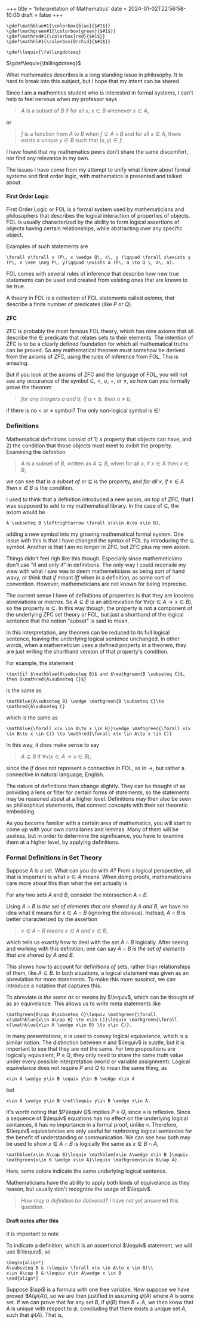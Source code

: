 +++
title = 'Interpretation of Mathematics'
date = 2024-01-02T22:56:58-10:00
draft = false
+++

```katex
\gdef\mathblue#1{\colorbox{blue}{$#1$}}
\gdef\mathgreen#1{\colorbox{green}{$#1$}}
\gdef\mathred#1{\colorbox{red}{$#1$}}
\gdef\mathhl#1{\colorbox{Orchid}{$#1$}}

\gdef\lequiv{\fallingdotseq}
```
$\gdef\lequiv{\fallingdotseq}$

What mathematics describes is a long standing issue in philosophy. It is hard to break into this subject, but I hope that my intent can be shared. 

Since I am a mathemtics student who is interested in formal systems, I can't help to feel nervous when my professor says 
> $A$ is a subset of $B$ if for all $x$, $x\in B$ whenever $x \in A$,

or
> $f$ is a function from $A$ to $B$ when $f\subseteq A \times B$ and for all $x \in A$, there exists a unique $y\in B$ such that $(x,y)\in f$. 

I have found that my mathematics peers don't share the same discomfort, nor find any relevance in my own. 

The issues I have come from my attempt to unify what I know about formal systems and first order logic, with mathematics is presented and talked about.


#### First Order Logic

First Order Logic or FOL is a formal system used by mathematicians and philosophers that describes the logical interaction of properties of objects. FOL is usually characterized by the ability to form logical assertions of objects having certain relationships, while abstracting over any specific object. 

Examples of such statements are
```katex
\forall y\forall x (P\, x \wedge Q\, x\, y )\qquad \forall x\exists y (P\, x \vee \neg P\, y)\qquad \exists a (P\, a \to Q \, a\, a).
```

FOL comes with several rules of inference that describe how new true statements can be used and created from existing ones that are known to be true. 

A theory in FOL is a collection of FOL statements called *axioms*, that describe a finite number of predicates (like $P$ or $Q$).

#### ZFC

ZFC is probably the most famous FOL theory, which has nine axioms that all describe the $\in$ predicate that relates sets to their elements. The intention of ZFC is to be a clearly defined foundation for which all mathematical truths can be proved. So any mathematical theorem must somehow be derived from the axioms of ZFC, using the rules of inference from FOL. This is amazing.



But if you look at the axioms of ZFC and the language of FOL, you will not see any occurance of the symbol $\subseteq$, $<$, $\cup$, $+$, or $\neq$, so how can you formally prove the theorem 
> *for any integers $a$ and $b$, if $a < b$, then $a \neq b$*,

if there is no $<$ or $\neq$ symbol? The only non-logical symbol is $\in$!

### Definitions

Mathematical definitions consist of 1) a property that objects can have, and 2) the condition that those objects must meet to exibit the property. Examining the definition
> $A$ is a subset of $B$, written as $A \subseteq B$, when for all $x$, if $x\in A$ then $x\in B$,

we can see that *is a subset of* or $\subseteq$ is the property, and *for all $x$, if $x\in A$ then $x\in B$* is the condition.


I used to think that a definition introduced a new axiom, on top of ZFC, that I was supposed to add to my mathematical library. In the case of $\subseteq$, the axiom would be
```katex
A \subseteq B \leftrightarrow \forall x(x\in A\to x\in B),
```
adding a new symbol into my growing mathematical formal system. One issue with this is that I have changed the syntax of FOL by introducing the $\subseteq$ symbol. Another is that I am no longer in ZFC, but ZFC plus my new axiom. 

Things didn't feel righ like this though. Especially since mathemeticians don't use "if and only if" in definitions. The only way I could reconsile my view with what I saw was to deem mathemeticians as being sort of hand wavy, or think that *if* meant *iff* when in a definition, as some sort of convention. However, mathemeticians are not known for being imprecise.


The current sense I have of definitions of properties is that they are lossless abreviations or *macros*. So $A\subseteq B$ is an abbreviation for $\forall x(x \in A\to x \in B)$, so the property is $\subseteq$. In this way though, the property is not a component of the underlying ZFC set theory or FOL, but just a shorthand of the logical sentence that the notion "subset" is said to mean. 

In this interpretation, any theorem can be reduced to its full logical sentence, leaving the underlying logical sentence unchanged. In other words, when a mathemetician uses a defined property in a theorem, they are just writing the shorthand version of that property's condition. 

For example, the statement
```katex
\text{if $\mathblue{A\subseteq B}$ and $\mathgreen{B \subseteq C}$, then $\mathred{A\subseteq C}$}
```
is the same as
```katex
\mathblue{A\subseteq B} \wedge \mathgreen{B \subseteq C}\to \mathred{A\subseteq C}
```
which is the same as
```katex
\mathblue{\forall x(x \in A\to x \in B)}\wedge \mathgreen{\forall x(x \in B\to x \in C)} \to \mathred{\forall x(x \in A\to x \in C)}
```

In this way, it *does* make sense to say 
> $A\subseteq B$ if $\forall x(x \in A\to x \in B)$,

since the *if* does not represent a connective in FOL, as in $\to$, but rather a connective in natural language, English. 

The nature of definitions then change slightly. They can be thought of as providing a lens or filter for certain forms of statements, so the statements may be reasoned about at a higher level. Definitions may then also be seen as philisophical statements, that connect concepts with their set theoretic embedding. 

As you become familiar with a certain area of mathematics, you will start to come up with your own corrallaries and lemmas. Many of them will be useless, but in order to determine the significance, you have to examine them at a higher level, by applying definitions.


### Formal Definitions in Set Theory

Suppose $A$ is a set. What can you do with $A$? From a logical perspective, all that is important is what $x\in A$ means. When doing proofs, mathematicians care more about this than what the set actually is. 

For any two sets $A$ and $B$, consider the intersection $A\cap B$. 

Using *$A\cap B$ is the set of elements that are shared by $A$ and $B$*, we have no idea what it means for $x\in A\cap B$ (ignoring the obvious). Instead, $A\cap B$ is better characterized by the assertion 
> *$x\in A\cap B$ means $x\in A$ and $x\in B$*,

which tells us exactly how to deal with the set $A\cap B$ logically. After seeing and working with this definition, one can say *$A\cap B$ is the set of elements that are shared by $A$ and $B$*.

This shows how to account for definitions *of* sets, rather than relationships of them, like $A\subseteq B$. In both situations, a logical statement was given as an abreviation for more statements. To make this more sussinct, we can introduce a notation that captures this. 

To abreviate *is the same as* or *means* by $\lequiv$, which can be thought of as an equivelance. This allows us to write meta statements like
```katex
\mathgreen{A\cap B\subseteq C}\lequiv \mathgreen{\forall x(\mathblue{x\in A\cap B} \to x\in C)}\lequiv \mathgreen{\forall x(\mathblue{x\in A \wedge x\in B} \to x\in C)}.
```
In many presentations, $\equiv$ is used to convey logical equivelance, which is a similar notion. The distinction between $\equiv$ and $\lequiv$ is subtle, but it is important to see that they are not the same. For two propositions are logically equivalent, $P\equiv Q$, they only need to share the same truth value under every possible interpretation (world or variable assignment). Logical equivelance does not require $P$ and $Q$ to mean the same thing, as 
```katex
x\in A \wedge y\in B \equiv y\in B \wedge x\in A
```
but
```katex
x\in A \wedge y\in B \not\lequiv y\in B \wedge x\in A.
```
It's worth noting that $P\lequiv Q$ implies $P\equiv Q$, since $\equiv$ is reflexive. Since a sequence of $\lequiv$ equations has no effect on the underlying logical sentances, it has no importance in a formal proof, unlike $\equiv$. Therefore, $\lequiv$ equivelancies are only useful for *rephrasing* logical sentances for the benefit of understanding or communication. We can see how both may be used to show $x\in A\cap B$ is logically the same as $x\in B \cap A$,
```katex
\mathblue{x\in A\cap B}\lequiv \mathblue{x\in A\wedge x\in B }\equiv \mathgreen{x\in B \wedge x\in A}\lequiv \mathgreen{x\in B\cap A}.
```
Here, same colors indicate the same underlying logical sentence.


Mathematicians have the ability to apply both kinds of equivelance as they reason, but usually don't recognize the usage of $\lequiv$.

> *How may a definition be delivered?* I have not yet answered this question.



#### Draft notes after this
It is important to note 

To indicate a definition, which is an assertional $\lequiv$ statement, we will use $:\lequiv$, so
```katex
\begin{align*}
A\subseteq B & :\lequiv \forall x(x \in A\to x \in B)\\
x\in A\cap B &:\lequiv x\in A\wedge x \in B
\end{align*}
``` 


Suppose $\spi$ is a formula with one free variable. Now suppose we have proved $\exists A(\psi(A))$, so we are then justified in assuming $\psi(A)$ where $A$ is some set. If we can prove that for any set $B$, if $\psi(B)$ then $B=A$, we then know that $A$ is unique with respect to $\psi$, concluding that there exists a unique set $A$, such that $\psi(A)$. That is, 






